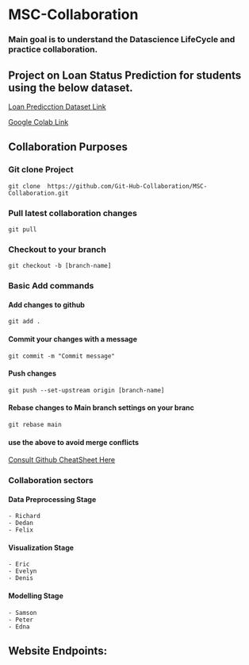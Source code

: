 # MSC-Collaboration
### Main goal is to understand the Datascience LifeCycle and practice collaboration.

## Project on Loan Status Prediction for students using the below dataset.

[Loan Predicction Dataset Link](https://docs.google.com/spreadsheets/d/13xGjBi5zBtO8TvRJ_QFYQvdhL39rw8216m_Vflbs-dQ/edit?usp=sharing)

[Google Colab Link](https://colab.research.google.com/drive/1rVdpJkHe6a0iwpBxnz7jXh4QSTlUVacS?usp=sharing)

## Collaboration Purposes
###  Git clone Project
```git clone  https://github.com/Git-Hub-Collaboration/MSC-Collaboration.git```

### Pull latest collaboration changes
```git pull```

### Checkout to your branch
```git checkout -b [branch-name]```

### Basic Add commands
#### Add changes to github
```git add .```

#### Commit your changes with a message
```git commit -m "Commit message"```

#### Push changes 
```git push --set-upstream origin [branch-name]```

#### Rebase changes to Main branch settings on your branc
```git rebase main``` 
#### use the above to avoid merge conflicts

[Consult Github CheatSheet Here](https://education.github.com/git-cheat-sheet-education.pdf)

### Collaboration sectors
#### Data Preprocessing Stage
```
- Richard 
- Dedan 
- Felix
```

#### Visualization Stage
``` 
- Eric 
- Evelyn 
- Denis 
 ```
#### Modelling Stage
```
- Samson
- Peter
- Edna
```

## Website Endpoints:

